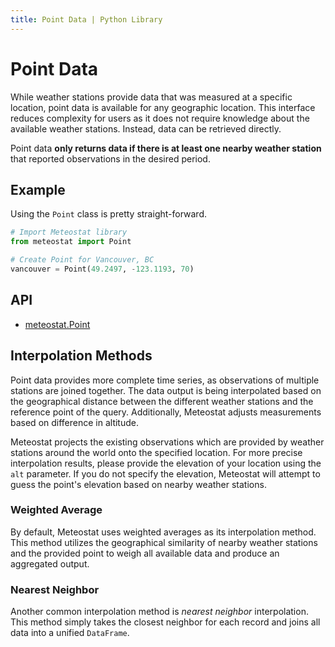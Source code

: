 ```yaml
---
title: Point Data | Python Library
---
```


# Point Data

While weather stations provide data that was measured at a specific location, point data is available for any geographic location. This interface reduces complexity for users as it does not require knowledge about the available weather stations. Instead, data can be retrieved directly.

Point data **only returns data if there is at least one nearby weather station** that reported observations in the desired period.

## Example

Using the `Point` class is pretty straight-forward.

```python
# Import Meteostat library
from meteostat import Point

# Create Point for Vancouver, BC
vancouver = Point(49.2497, -123.1193, 70)
```

## API

* [meteostat.Point](api/point/)

## Interpolation Methods

Point data provides more complete time series, as observations of multiple stations are joined together. The data output is being interpolated based on the geographical distance between the different weather stations and the reference point of the query. Additionally, Meteostat adjusts measurements based on difference in altitude.

Meteostat projects the existing observations which are provided by weather stations around the world onto the specified location. For more precise interpolation results, please provide the elevation of your location using the `alt` parameter. If you do not specify the elevation, Meteostat will attempt to guess the point's elevation based on nearby weather stations.

### Weighted Average

By default, Meteostat uses weighted averages as its interpolation method. This method utilizes the geographical similarity of nearby weather stations and the provided point to weigh all available data and produce an aggregated output.

### Nearest Neighbor

Another common interpolation method is _nearest neighbor_ interpolation. This method simply takes the closest neighbor for each record and joins all data into a unified `DataFrame`.
